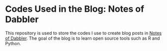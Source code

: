 # Codes Used in the Blog: Notes of Dabbler

This repository is used to store the codes I use to create blog posts in [Notes of Dabbler](http://notesofdabbler.wordpress.com). The goal of the blog is to learn open source tools such as R and Python.
